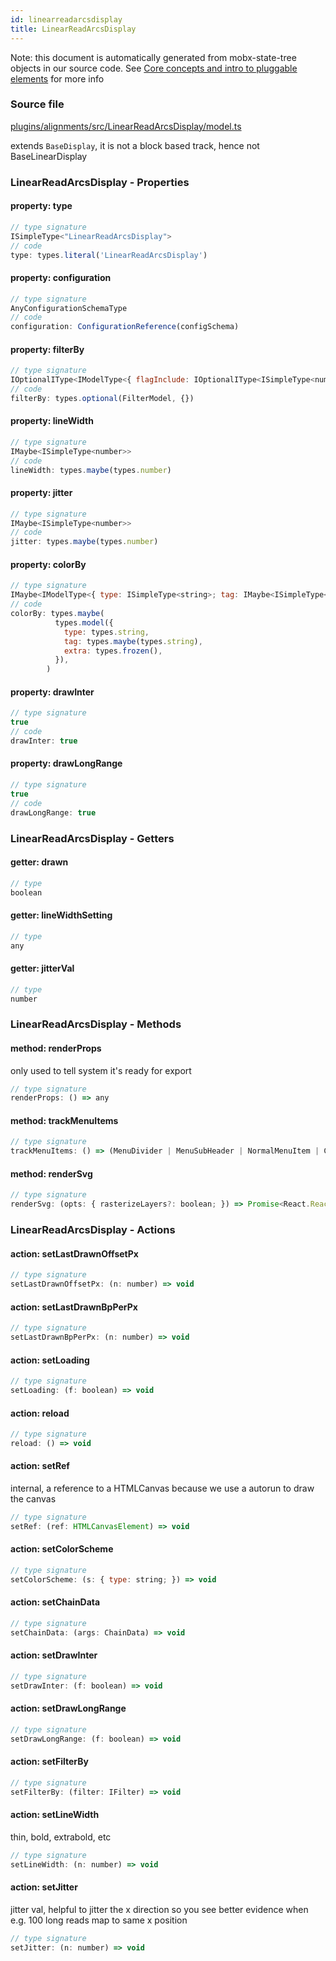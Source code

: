 ```yaml
---
id: linearreadarcsdisplay
title: LinearReadArcsDisplay
---
```


Note: this document is automatically generated from mobx-state-tree objects in
our source code. See
[Core concepts and intro to pluggable elements](/docs/developer_guide/) for more
info

### Source file

[plugins/alignments/src/LinearReadArcsDisplay/model.ts](https://github.com/GMOD/jbrowse-components/blob/main/plugins/alignments/src/LinearReadArcsDisplay/model.ts)

extends `BaseDisplay`, it is not a block based track, hence not
BaseLinearDisplay

### LinearReadArcsDisplay - Properties

#### property: type

```js
// type signature
ISimpleType<"LinearReadArcsDisplay">
// code
type: types.literal('LinearReadArcsDisplay')
```

#### property: configuration

```js
// type signature
AnyConfigurationSchemaType
// code
configuration: ConfigurationReference(configSchema)
```

#### property: filterBy

```js
// type signature
IOptionalIType<IModelType<{ flagInclude: IOptionalIType<ISimpleType<number>, [undefined]>; flagExclude: IOptionalIType<ISimpleType<number>, [undefined]>; readName: IMaybe<...>; tagFilter: IMaybe<...>; }, {}, _NotCustomized, _NotCustomized>, [...]>
// code
filterBy: types.optional(FilterModel, {})
```

#### property: lineWidth

```js
// type signature
IMaybe<ISimpleType<number>>
// code
lineWidth: types.maybe(types.number)
```

#### property: jitter

```js
// type signature
IMaybe<ISimpleType<number>>
// code
jitter: types.maybe(types.number)
```

#### property: colorBy

```js
// type signature
IMaybe<IModelType<{ type: ISimpleType<string>; tag: IMaybe<ISimpleType<string>>; extra: IType<any, any, any>; }, {}, _NotCustomized, _NotCustomized>>
// code
colorBy: types.maybe(
          types.model({
            type: types.string,
            tag: types.maybe(types.string),
            extra: types.frozen(),
          }),
        )
```

#### property: drawInter

```js
// type signature
true
// code
drawInter: true
```

#### property: drawLongRange

```js
// type signature
true
// code
drawLongRange: true
```

### LinearReadArcsDisplay - Getters

#### getter: drawn

```js
// type
boolean
```

#### getter: lineWidthSetting

```js
// type
any
```

#### getter: jitterVal

```js
// type
number
```

### LinearReadArcsDisplay - Methods

#### method: renderProps

only used to tell system it's ready for export

```js
// type signature
renderProps: () => any
```

#### method: trackMenuItems

```js
// type signature
trackMenuItems: () => (MenuDivider | MenuSubHeader | NormalMenuItem | CheckboxMenuItem | RadioMenuItem | SubMenuItem | { ...; } | { ...; })[]
```

#### method: renderSvg

```js
// type signature
renderSvg: (opts: { rasterizeLayers?: boolean; }) => Promise<React.ReactNode>
```

### LinearReadArcsDisplay - Actions

#### action: setLastDrawnOffsetPx

```js
// type signature
setLastDrawnOffsetPx: (n: number) => void
```

#### action: setLastDrawnBpPerPx

```js
// type signature
setLastDrawnBpPerPx: (n: number) => void
```

#### action: setLoading

```js
// type signature
setLoading: (f: boolean) => void
```

#### action: reload

```js
// type signature
reload: () => void
```

#### action: setRef

internal, a reference to a HTMLCanvas because we use a autorun to draw the
canvas

```js
// type signature
setRef: (ref: HTMLCanvasElement) => void
```

#### action: setColorScheme

```js
// type signature
setColorScheme: (s: { type: string; }) => void
```

#### action: setChainData

```js
// type signature
setChainData: (args: ChainData) => void
```

#### action: setDrawInter

```js
// type signature
setDrawInter: (f: boolean) => void
```

#### action: setDrawLongRange

```js
// type signature
setDrawLongRange: (f: boolean) => void
```

#### action: setFilterBy

```js
// type signature
setFilterBy: (filter: IFilter) => void
```

#### action: setLineWidth

thin, bold, extrabold, etc

```js
// type signature
setLineWidth: (n: number) => void
```

#### action: setJitter

jitter val, helpful to jitter the x direction so you see better evidence when
e.g. 100 long reads map to same x position

```js
// type signature
setJitter: (n: number) => void
```
